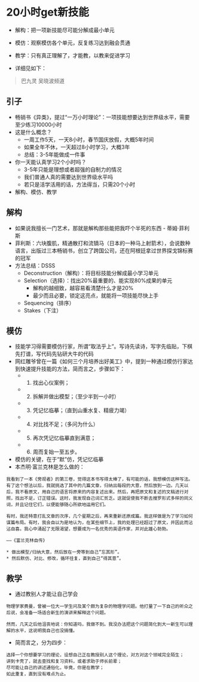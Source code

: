 # 20小时get新技能

* 解构：把一项新技能尽可能分解成最小单元
* 模仿：观察模仿各个单元，反复练习达到融会贯通
* 教学：只有真正理解了，才能教，以教来促进学习


* 详细见如下：


> 巴九灵 吴晓波频道

## 引子
* 畅销书《异类》，提过“一万小时理论”：一项技能想要达到世界级水平，需要至少练习10000小时
* 这是什么概念？
	* 一周工作5天，一天8小时，春节国庆放假，大概5年时间
	* 如果全年不休，一天超过8小时学习，大概3年
	* 总结：3-5年能做成一件事
* 你一天能认真学习2个小时吗？
	* 3-5年只能是理想或者超强的自制力的情况
	* 我们普通人真的需要达到世界级水平吗
	* 若只是活学活用的话，方法得当，只需20个小时
* 解构、模仿、教学

## 解构
* 如果说我擅长一门艺术，那就是解构那些能把我吓个半死的东西 - 蒂姆·菲利斯
* 菲利斯：六块腹肌，精通散打和流镝马（日本的一种马上射箭术），会说数种语言，出版过三本畅销书，创立了跨国公司，还在阿根廷拿过世界探戈锦标赛的冠军
* 方法总结：DSSS
	* Deconstruction（解构）：将目标技能分解成最小学习单元
	* Selection（选择）：找出20%最重要的、能实现80%成果的单元
		* 解构的越细致，越容易看清楚什么才是20%
		* 最少而且必要，锁定这亮点，就能将一项技能尽快上手
	* Sequencing（排序）
	* Stakes（下注）

## 模仿
* 技能学习得需要模仿行家，所谓“取法乎上”。写诗先读诗，写字先临贴，下棋先打谱，写代码先钻研大牛的代码
* 网红雕爷曾在一篇《如何三个月培养出好美工》中，提到一种通过模仿行家达到快速提升技能的方法，简而言之，步骤如下：
	* 1. 找出心仪案例；
	* 2. 拆解并做出模型；（至少半到一小时）
	* 3. 凭记忆临摹；（直到山重水复、精疲力竭）
	* 4. 对比找不足；（多问为什么）
	* 5. 再次凭记忆临摹直到满意；
	* 6. 周而复始一至五步。
* 模仿的关键，在于“默”仿，凭记忆临摹
* 本杰明·富兰克林是怎么做的：
```
我看到了一本《旁观者》的第三卷，觉得这本书写得太棒了，有可能的话，我想模仿这种写法。有了这个想法以后，我就挑选了其中的几篇文章，归纳出每段的大意，然后放到一边。几天以后，我不看原文，用自己的语言将原来的内容复述出来。然后，再把原文和复述的文稿进行对照，找出不足，订正错误。这时，我发现自己词汇贫乏。这就促使我不断去搜罗形式多样的同义词，并且记住它们，以便能够随心所欲地运用它们。

有时，我还特意打乱文章的次序，几个星期之后，再来重新还原成篇。我这样做是为了学习如何谋篇布局。有时，我会自以为是地认为，在某些细节上，我的处理已经超过了原文，并因此而沾沾自喜。我心中涌起了无限渴望，想要成为一名优秀的英语作家，并对此雄心勃勃。

——《富兰克林自传》
```
	* 做出模型/归纳大意，然后放在一旁等到自己“忘其形”。
	* 然后默仿、对比、修改，循环往复，直到自己“得其意”。

## 教学
* 通过教别人才能让自己学会
```
物理学家费曼，曾被一位大一学生问及某个颇为复杂的物理学问题。他打量了一下自己的听众之后说，会准备一场适合新生的演讲来解释这个问题。

然而，几天之后他沮丧地说：你知道吗，我做不到。我没办法把这个问题简化到大一新生可以理解的水平，这说明我自己也没搞懂。
```
* 简而言之，分为四步：
```
选择一个你想要学习的理论，设想自己正在教授别人这个理论，对方对这个领域完全陌生；
讲到卡壳了，就去查找和复习资料，或者求助于师长前辈；
尽可能让自己的讲述通俗化，毕竟，你是在教学；
如此重复，直到没有难点为止。
```






